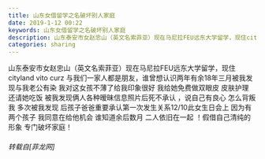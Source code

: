 ```yaml
---
title: 山东女借留学之名破坏别人家庭
date: 2019-1-12 00:22
keywords: 山东女借留学之名破坏别人家庭
description: 山东泰安市女赵忠山（英文名索菲亚）现在马尼拉FEU远东大学留学，现住cityland vito curz 与我们一家人都是朋友，谁曾想认识两年有余18年三月被我发现与我老公有染 我对这女孩不薄了给我印象很好 我给她免费做双眼皮 皮肤护理 还请她吃饭 被我发现俩人各种暧昧信息照片后死不承认 ，说自己有良心 怎么背叛我 多次被我发现 后孩子爸爸重要承认第一次发生关系12/10此女生日会上 因为有两个孩子 我同意在给他机会 谁知道余后数月 二人依旧在一起 ！假借自己清纯的形象 专门破坏家庭！
categories: sharing
---
```

<td class="t_f" id="postmessage_2671318">

山东泰安市女赵忠山（英文名索菲亚）现在马尼拉FEU远东大学留学，现住cityland vito curz 与我们一家人都是朋友，谁曾想认识两年有余18年三月被我发现与我老公有染 我对这女孩不薄了给我印象很好 我给她免费做双眼皮 皮肤护理 还请她吃饭 被我发现俩人各种暧昧信息照片后死不承认 ，说自己有良心 怎么背叛我 多次被我发现 后孩子爸爸重要承认第一次发生关系12/10此女生日会上 因为有两个孩子 我同意在给他机会 谁知道余后数月 二人依旧在一起 ！假借自己清纯的形象 专门破坏家庭！</td>
###### 转载自[菲龙网]